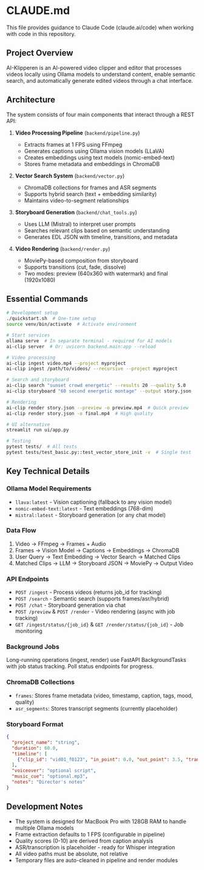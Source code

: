 # CLAUDE.md

This file provides guidance to Claude Code (claude.ai/code) when working with code in this repository.

## Project Overview

AI-Klipperen is an AI-powered video clipper and editor that processes videos locally using Ollama models to understand content, enable semantic search, and automatically generate edited videos through a chat interface.

## Architecture

The system consists of four main components that interact through a REST API:

1. **Video Processing Pipeline** (`backend/pipeline.py`)
   - Extracts frames at 1 FPS using FFmpeg
   - Generates captions using Ollama vision models (LLaVA)
   - Creates embeddings using text models (nomic-embed-text)
   - Stores frame metadata and embeddings in ChromaDB

2. **Vector Search System** (`backend/vector.py`)
   - ChromaDB collections for frames and ASR segments
   - Supports hybrid search (text + embedding similarity)
   - Maintains video-to-segment relationships

3. **Storyboard Generation** (`backend/chat_tools.py`)
   - Uses LLM (Mistral) to interpret user prompts
   - Searches relevant clips based on semantic understanding
   - Generates EDL JSON with timeline, transitions, and metadata

4. **Video Rendering** (`backend/render.py`)
   - MoviePy-based composition from storyboard
   - Supports transitions (cut, fade, dissolve)
   - Two modes: preview (640x360 with watermark) and final (1920x1080)

## Essential Commands

```bash
# Development setup
./quickstart.sh  # One-time setup
source venv/bin/activate  # Activate environment

# Start services
ollama serve  # In separate terminal - required for AI models
ai-clip server  # Or: uvicorn backend.main:app --reload

# Video processing
ai-clip ingest video.mp4 --project myproject
ai-clip ingest /path/to/videos/ --recursive --project myproject

# Search and storyboard
ai-clip search "sunset crowd energetic" --results 20 --quality 5.0
ai-clip storyboard "60 second energetic montage" --output story.json

# Rendering
ai-clip render story.json --preview -o preview.mp4  # Quick preview
ai-clip render story.json -o final.mp4  # High quality

# UI alternative
streamlit run ui/app.py

# Testing
pytest tests/  # All tests
pytest tests/test_basic.py::test_vector_store_init -v  # Single test
```

## Key Technical Details

### Ollama Model Requirements
- `llava:latest` - Vision captioning (fallback to any vision model)
- `nomic-embed-text:latest` - Text embeddings (768-dim)
- `mistral:latest` - Storyboard generation (or any chat model)

### Data Flow
1. Video → FFmpeg → Frames + Audio
2. Frames → Vision Model → Captions → Embeddings → ChromaDB
3. User Query → Text Embedding → Vector Search → Matched Clips
4. Matched Clips → LLM → Storyboard JSON → MoviePy → Output Video

### API Endpoints
- `POST /ingest` - Process videos (returns job_id for tracking)
- `POST /search` - Semantic search (supports frames/asr/hybrid)
- `POST /chat` - Storyboard generation via chat
- `POST /preview` & `POST /render` - Video rendering (async with job tracking)
- `GET /ingest/status/{job_id}` & `GET /render/status/{job_id}` - Job monitoring

### Background Jobs
Long-running operations (ingest, render) use FastAPI BackgroundTasks with job status tracking. Poll status endpoints for progress.

### ChromaDB Collections
- `frames`: Stores frame metadata (video, timestamp, caption, tags, mood, quality)
- `asr_segments`: Stores transcript segments (currently placeholder)

### Storyboard Format
```json
{
  "project_name": "string",
  "duration": 60.0,
  "timeline": [
    {"clip_id": "vid01_f0123", "in_point": 0.0, "out_point": 3.5, "transition": "cut"}
  ],
  "voiceover": "optional script",
  "music_cue": "optional.mp3",
  "notes": "Director's notes"
}
```

## Development Notes

- The system is designed for MacBook Pro with 128GB RAM to handle multiple Ollama models
- Frame extraction defaults to 1 FPS (configurable in pipeline)
- Quality scores (0-10) are derived from caption analysis
- ASR/transcription is placeholder - ready for Whisper integration
- All video paths must be absolute, not relative
- Temporary files are auto-cleaned in pipeline and render modules